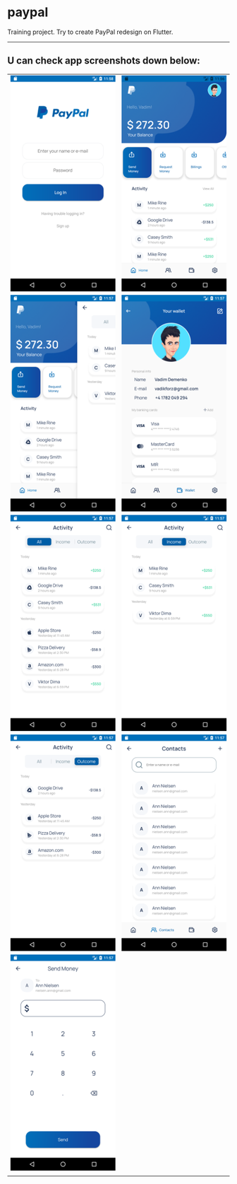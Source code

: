 # paypal
Training project. Try to create PayPal redesign on Flutter.

---

## U can check app screenshots down below:

<!--
<img src="https://raw.githubusercontent.com/syth0le/Flutter_PayPal/main/screenshots/auth.png" alt="auth"/>
<img src="https://raw.githubusercontent.com/syth0le/Flutter_PayPal/main/screenshots/home.png" alt="home"/>
<img src="https://raw.githubusercontent.com/syth0le/Flutter_PayPal/main/screenshots/swipe.png" alt="swipe"/>
<img src="https://raw.githubusercontent.com/syth0le/Flutter_PayPal/main/screenshots/wallet.png" alt="wallet"/>
<img src="https://raw.githubusercontent.com/syth0le/Flutter_PayPal/main/screenshots/activity_all.png" alt="activity_all"/>
<img src="https://raw.githubusercontent.com/syth0le/Flutter_PayPal/main/screenshots/activity_outcome.png" alt="activity_outcome"/>
<img src="https://raw.githubusercontent.com/syth0le/Flutter_PayPal/main/screenshots/activity_income.png" alt="activity_income"/>
<img src="https://raw.githubusercontent.com/syth0le/Flutter_PayPal/main/screenshots/contacts.png" alt="contacts"/>
<img src="https://raw.githubusercontent.com/syth0le/Flutter_PayPal/main/screenshots/send_money.png" alt="send_money"/>
-->

| | |
|------------|-------------|
| <img src="https://raw.githubusercontent.com/syth0le/Flutter_PayPal/main/screenshots/auth.png" alt="auth"/> | <img src="https://raw.githubusercontent.com/syth0le/Flutter_PayPal/main/screenshots/home.png" alt="home"/> |
| <img src="https://raw.githubusercontent.com/syth0le/Flutter_PayPal/main/screenshots/swipe.png" alt="swipe"/> | <img src="https://raw.githubusercontent.com/syth0le/Flutter_PayPal/main/screenshots/wallet.png" alt="wallet"/> |
| <img src="https://raw.githubusercontent.com/syth0le/Flutter_PayPal/main/screenshots/activity_all.png" alt="activity_all"/> | <img src="https://raw.githubusercontent.com/syth0le/Flutter_PayPal/main/screenshots/activity_outcome.png" alt="activity_outcome"/> |
| <img src="https://raw.githubusercontent.com/syth0le/Flutter_PayPal/main/screenshots/activity_income.png" alt="activity_income"/> | <img src="https://raw.githubusercontent.com/syth0le/Flutter_PayPal/main/screenshots/contacts.png" alt="contacts"/> |
| <img src="https://raw.githubusercontent.com/syth0le/Flutter_PayPal/main/screenshots/send_money.png" alt="send_money"/>
 | |